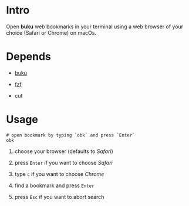 # Intro

Open **buku** web bookmarks in your terminal using a web browser of your choice (Safari or Chrome) on macOs.

# Depends

- [buku](https://github.com/jarun/buku)

- [fzf](https://github.com/junegunn/fzf)

- cut

# Usage

```shell
# open bookmark by typing `obk` and press `Enter`
obk
```

1. choose your browser (defaults to _Safari_)

2. press `Enter` if you want to choose _Safari_

3. type `c` if you want to choose _Chrome_

4. find a bookmark and press `Enter` 

5. press `Esc` if you want to abort search
